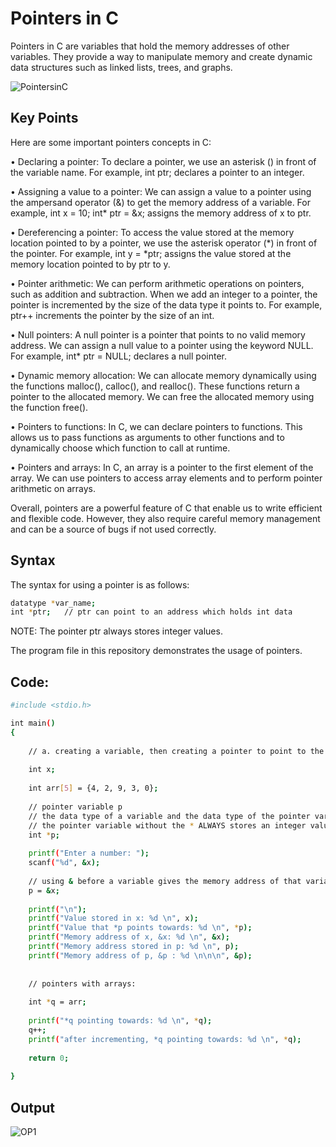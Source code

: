 
# Pointers in C

Pointers in C are variables that hold the memory addresses of other variables. They provide a way to manipulate memory and create dynamic data structures such as linked lists, trees, and graphs.

![PointersinC](https://user-images.githubusercontent.com/88421625/234387112-a4d721e8-804d-443c-971e-089c3c84e366.png)

## Key Points
Here are some important pointers concepts in C:

• Declaring a pointer: To declare a pointer, we use an asterisk () in front of the variable name. For example, int ptr; declares a pointer to an integer.

• Assigning a value to a pointer: We can assign a value to a pointer using the ampersand operator (&) to get the memory address of a variable. For example, int x = 10; int* ptr = &x; assigns the memory address of x to ptr.

• Dereferencing a pointer: To access the value stored at the memory location pointed to by a pointer, we use the asterisk operator (*) in front of the pointer. For example, int y = *ptr; assigns the value stored at the memory location pointed to by ptr to y.

• Pointer arithmetic: We can perform arithmetic operations on pointers, such as addition and subtraction. When we add an integer to a pointer, the pointer is incremented by the size of the data type it points to. For example, ptr++ increments the pointer by the size of an int.

• Null pointers: A null pointer is a pointer that points to no valid memory address. We can assign a null value to a pointer using the keyword NULL. For example, int* ptr = NULL; declares a null pointer.

• Dynamic memory allocation: We can allocate memory dynamically using the functions malloc(), calloc(), and realloc(). These functions return a pointer to the allocated memory. We can free the allocated memory using the function free().

• Pointers to functions: In C, we can declare pointers to functions. This allows us to pass functions as arguments to other functions and to dynamically choose which function to call at runtime.

• Pointers and arrays: In C, an array is a pointer to the first element of the array. We can use pointers to access array elements and to perform pointer arithmetic on arrays.

Overall, pointers are a powerful feature of C that enable us to write efficient and flexible code. However, they also require careful memory management and can be a source of bugs if not used correctly.
## Syntax
The syntax for using a pointer is as follows:
```bash
datatype *var_name; 
int *ptr;   // ptr can point to an address which holds int data
```
NOTE: The pointer ptr always stores integer values.

The program file in this repository demonstrates the usage of pointers.

## Code:
```bash
#include <stdio.h>

int main()
{
	
	// a. creating a variable, then creating a pointer to point to the memory address of the variable, printing both variable values:
	
	int x;
	
	int arr[5] = {4, 2, 9, 3, 0};
	
	// pointer variable p
	// the data type of a variable and the data type of the pointer variable must be the same. 
	// the pointer variable without the * ALWAYS stores an integer value (regardless of what the data type of *p is).
	int *p;
	
	printf("Enter a number: ");
	scanf("%d", &x);
	
	// using & before a variable gives the memory address of that variable
	p = &x;
	
	printf("\n");
	printf("Value stored in x: %d \n", x);
	printf("Value that *p points towards: %d \n", *p);
	printf("Memory address of x, &x: %d \n", &x);
	printf("Memory address stored in p: %d \n", p);
	printf("Memory address of p, &p : %d \n\n\n", &p);
	
	
	// pointers with arrays:
	
	int *q = arr;
	
	printf("*q pointing towards: %d \n", *q);
	q++;
	printf("after incrementing, *q pointing towards: %d \n", *q);
	
	return 0;
	
}
```
## Output
![OP1](https://user-images.githubusercontent.com/88421625/234387054-3bb53f03-47ca-4652-9497-81fc0afbd7c3.png)

